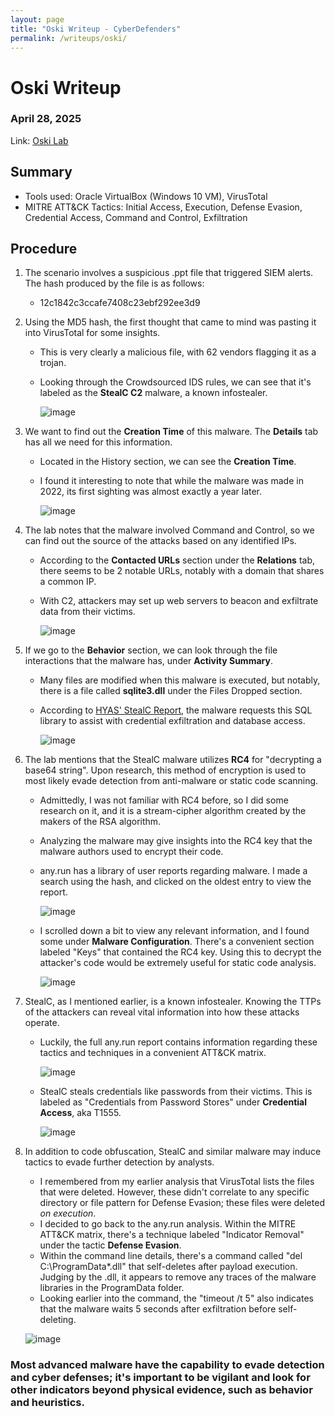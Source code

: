 ```yaml
---
layout: page
title: "Oski Writeup - CyberDefenders"
permalink: /writeups/oski/
---
```


# Oski Writeup
### April 28, 2025
Link: [Oski Lab](https://cyberdefenders.org/blueteam-ctf-challenges/oski/)

## Summary
- Tools used: Oracle VirtualBox (Windows 10 VM), VirusTotal
- MITRE ATT&CK Tactics: Initial Access, Execution, Defense Evasion, Credential Access, Command and Control, Exfiltration

## Procedure
1. The scenario involves a suspicious .ppt file that triggered SIEM alerts. The hash produced by the file is as follows:
   - 12c1842c3ccafe7408c23ebf292ee3d9

2. Using the MD5 hash, the first thought that came to mind was pasting it into VirusTotal for some insights.
   - This is very clearly a malicious file, with 62 vendors flagging it as a trojan.
   - Looking through the Crowdsourced IDS rules, we can see that it's labeled as the **StealC C2** malware, a known infostealer.

     ![image](https://github.com/user-attachments/assets/c86257ba-0e8a-42dc-abf2-fb99454b2d95)

3. We want to find out the **Creation Time** of this malware. The **Details** tab has all we need for this information.
   - Located in the History section, we can see the **Creation Time**.
   - I found it interesting to note that while the malware was made in 2022, its first sighting was almost exactly a year later.

     ![image](https://github.com/user-attachments/assets/9560ff2b-da4e-4b32-a8f9-f07f7e9a0bbe)

4. The lab notes that the malware involved Command and Control, so we can find out the source of the attacks based on any identified IPs.
   - According to the **Contacted URLs** section under the **Relations** tab, there seems to be 2 notable URLs, notably with a domain that shares a common IP.
   - With C2, attackers may set up web servers to beacon and exfiltrate data from their victims.

     ![image](https://github.com/user-attachments/assets/9bb6acfa-d16d-4773-b4aa-6ce381c89fad)

5. If we go to the **Behavior** section, we can look through the file interactions that the malware has, under **Activity Summary**.
   - Many files are modified when this malware is executed, but notably, there is a file called **sqlite3.dll** under the Files Dropped section.
   - According to [HYAS' StealC Report](https://www.hyas.com/blog/caught-in-the-act-stealc-the-cyber-thief-in-c), the malware requests this SQL library to assist with credential exfiltration and database access.

     ![image](https://github.com/user-attachments/assets/a540158f-b38d-4e59-8993-3f813022727e)
     
6. The lab mentions that the StealC malware utilizes **RC4** for "decrypting a base64 string". Upon research, this method of encryption is used to most likely evade detection from anti-malware or static code scanning.
   - Admittedly, I was not familiar with RC4 before, so I did some research on it, and it is a stream-cipher algorithm created by the makers of the RSA algorithm.
   - Analyzing the malware may give insights into the RC4 key that the malware authors used to encrypt their code.
   - any.run has a library of user reports regarding malware. I made a search using the hash, and clicked on the oldest entry to view the report.

     ![image](https://github.com/user-attachments/assets/bd193017-7843-4824-9ed1-ce79fc03e3d9)

   - I scrolled down a bit to view any relevant information, and I found some under **Malware Configuration**. There's a convenient section labeled "Keys" that contained the RC4 key. Using this to decrypt the attacker's code would be extremely useful for static code analysis.
  
     ![image](https://github.com/user-attachments/assets/ff74b795-add4-4e2a-b133-e07bf43d28da)

7. StealC, as I mentioned earlier, is a known infostealer. Knowing the TTPs of the attackers can reveal vital information into how these attacks operate.
   - Luckily, the full any.run report contains information regarding these tactics and techniques in a convenient ATT&CK matrix.
  
     ![image](https://github.com/user-attachments/assets/9d14955b-bfa6-4e2d-af81-72ba89cff231)

   - StealC steals credentials like passwords from their victims. This is labeled as "Credentials from Password Stores" under **Credential Access**, aka T1555.

     ![image](https://github.com/user-attachments/assets/ca3de6c8-63fb-4108-a0d3-c22e34d1f6a2)

8. In addition to code obfuscation, StealC and similar malware may induce tactics to evade further detection by analysts.
   - I remembered from my earlier analysis that VirusTotal lists the files that were deleted. However, these didn't correlate to any specific directory or file pattern for Defense Evasion; these files were deleted _on execution_.
   - I decided to go back to the any.run analysis. Within the MITRE ATT&CK matrix, there's a technique labeled "Indicator Removal" under the tactic **Defense Evasion**.
   - Within the command line details, there's a command called "del C:\ProgramData\*.dll" that self-deletes after payload execution. Judging by the .dll, it appears to remove any traces of the malware libraries in the ProgramData folder.
   - Looking earlier into the command, the "timeout /t 5" also indicates that the malware waits 5 seconds after exfiltration before self-deleting.

   ![image](https://github.com/user-attachments/assets/747222da-04f2-4ea5-bd6e-da5dcbeb0548)

### Most advanced malware have the capability to evade detection and cyber defenses; it's important to be vigilant and look for other indicators beyond physical evidence, such as behavior and heuristics.
